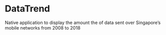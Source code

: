# DataTrend
Native application to display the amount the of data sent over Singapore’s mobile networks from 2008 to 2018

